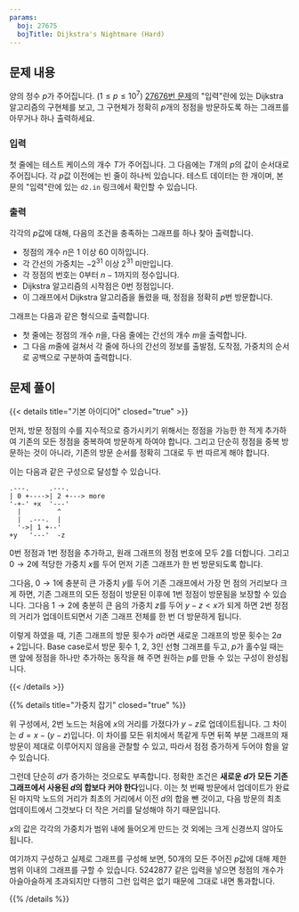 ```yaml
---
params:
  boj: 27675
  bojTitle: Dijkstra's Nightmare (Hard)
---
```


## 문제 내용

양의 정수 $p$가 주어집니다. ($1 \le p \le 10^7$)
[27676번 문제](https://www.acmicpc.net/problem/27676)의 "입력"란에 있는 Dijkstra 알고리즘의 구현체를 보고, 그 구현체가 정확히 $p$개의 정점을 방문하도록 하는 그래프를 아무거나 하나 출력하세요.

### 입력

첫 줄에는 테스트 케이스의 개수 $T$가 주어집니다. 그 다음에는 $T$개의 $p$의 값이 순서대로 주어집니다. 각 $p$값 이전에는 빈 줄이 하나씩 있습니다.
테스트 데이터는 한 개이며, 본문의 "입력"란에 있는 `d2.in` 링크에서 확인할 수 있습니다.

### 출력

각각의 $p$값에 대해, 다음의 조건을 충족하는 그래프를 하나 찾아 출력합니다.

* 정점의 개수 $n$은 1 이상 60 이하입니다.
* 각 간선의 가중치는 $-2^{31}$ 이상 $2^{31}$ 미만입니다.
* 각 정점의 번호는 0부터 $n-1$까지의 정수입니다.
* Dijkstra 알고리즘의 시작점은 0번 정점입니다.
* 이 그래프에서 Dijkstra 알고리즘을 돌렸을 때, 정점을 정확히 $p$번 방문합니다.

그래프는 다음과 같은 형식으로 출력합니다.

* 첫 줄에는 정점의 개수 $n$을, 다음 줄에는 간선의 개수 $m$을 출력합니다.
* 그 다음 $m$줄에 걸쳐서 각 줄에 하나의 간선의 정보를 출발점, 도착점, 가중치의 순서로 공백으로 구분하여 출력합니다.

## 문제 풀이

{{< details title="기본 아이디어" closed="true" >}}

먼저, 방문 정점의 수를 지수적으로 증가시키기 위해서는 정점을 가능한 한 적게 추가하여 기존의 모든 정점을 중복하여 방문하게 하여야 합니다.
그리고 단순히 정점을 중복 방문하는 것이 아니라, 기존의 방문 순서를 정확히 그대로 두 번 따르게 해야 합니다.

이는 다음과 같은 구성으로 달성할 수 있습니다.

```goat {width="400px"}
.---.     .---.
| 0 +---->| 2 +---> more
'-+-' +x  '---'
  |         ^
  |  .---.  |
  '->| 1 +--'
+y   '---'  -z
```

0번 정점과 1번 정점을 추가하고, 원래 그래프의 정점 번호에 모두 2를 더합니다. 그리고 $0 \rightarrow 2$에 적당한 가중치 $x$를 두어 먼저 기존 그래프가 한 번 방문되도록 합니다.

그다음, $0 \rightarrow 1$에 충분히 큰 가중치 $y$를 두어 기존 그래프에서 가장 먼 점의 거리보다 크게 하면, 기존 그래프의 모든 정점이 방문된 이후에 1번 정점이 방문됨을 보장할 수 있습니다.
그다음 $1 \rightarrow 2$에 충분히 큰 음의 가중치 $z$를 두어 $y-z < x$가 되게 하면 2번 정점의 거리가 업데이트되면서 기존 그래프 전체를 한 번 더 방문하게 됩니다.

이렇게 하였을 때, 기존 그래프의 방문 횟수가 $a$라면 새로운 그래프의 방문 횟수는 $2a+2$입니다. Base case로서 방문 횟수 1, 2, 3인 선형 그래프를 두고,
$p$가 홀수일 때는 맨 앞에 정점을 하나만 추가하는 동작을 해 주면 원하는 $p$를 만들 수 있는 구성이 완성됩니다.

{{< /details >}}

{{% details title="가중치 잡기" closed="true" %}}

위 구성에서, 2번 노드는 처음에 $x$의 거리를 가졌다가 $y-z$로 업데이트됩니다. 그 차이는 $d = x-(y-z)$입니다.
이 차이를 모든 위치에서 똑같게 두면 뒤쪽 부분 그래프의 재방문이 제대로 이루어지지 않음을 관찰할 수 있고, 따라서 점점 증가하게 두어야 함을 알 수 있습니다.

그런데 단순히 $d$가 증가하는 것으로도 부족합니다. 정확한 조건은 **새로운 $d$가 모든 기존 그래프에서 사용된 $d$의 합보다 커야 한다**입니다.
이는 첫 번째 방문에서 업데이트가 완료된 마지막 노드의 거리가 최초의 거리에서 이전 $d$의 합을 뺀 것이고, 다음 방문의 최초 업데이트에서 그것보다 더 작은 거리를 달성해야 하기 때문입니다.

$x$의 값은 각각의 가중치가 범위 내에 들어오게 만드는 것 외에는 크게 신경쓰지 않아도 됩니다.

여기까지 구성하고 실제로 그래프를 구성해 보면, 50개의 모든 주어진 $p$값에 대해 제한 범위 이내의 그래프를 구할 수 있습니다.
$5242877$ 같은 입력을 넣으면 정점의 개수가 아슬아슬하게 초과되지만 다행히 그런 입력은 없기 때문에 그대로 내면 통과합니다.

{{% /details %}}
